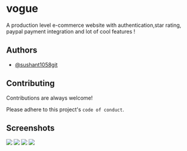 
# vogue

A production level e-commerce website with authentication,star rating, paypal payment integration and lot of cool features ! 

## Authors

- [@sushant1058git](https://www.github.com/octokatherine)


## Contributing

Contributions are always welcome!


Please adhere to this project's `code of conduct`.


## Screenshots

<img src='abc1'>
<img src='abc2'>
<img src='abc3'>
<img src='abc4'>

